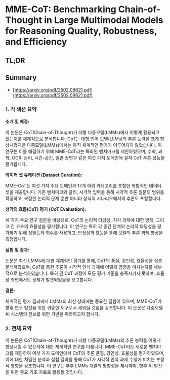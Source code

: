 # MME-CoT: Benchmarking Chain-of-Thought in Large Multimodal Models for Reasoning Quality, Robustness, and Efficiency
## TL;DR
## Summary
- [https://arxiv.org/pdf/2502.09621.pdf](https://arxiv.org/pdf/2502.09621.pdf)

### 1. 각 섹션 요약

**소개 및 배경:**

이 논문은 CoT(Chain-of-Thought)가 대형 다중모델(LMMs)에서 어떻게 활용되고 있는지를 체계적으로 분석합니다. CoT는 대형 언어 모델(LLMs)의 추론 능력을 크게 향상시켰지만 다중모델(LMMs)에서는 아직 체계적인 평가가 이루어지지 않았습니다. 이 연구는 이를 해결하기 위해 MME-CoT라는 특화된 벤치마크를 제안하였으며, 수학, 과학, OCR, 논리, 시간-공간, 일반 장면과 같은 여섯 가지 도메인에 걸쳐 CoT 추론 성능을 평가합니다.

**데이터 셋 큐레이션 (Dataset Curation):**

MME-CoT는 여섯 가지 주요 도메인과 17개 하위 카테고리를 포함한 복합적인 데이터셋을 제공합니다. 기존 벤치마크와 달리, 시각적 입력을 통해 시각적 추론 질문의 범위를 확장하고, 복잡한 논리적 문제 뿐만 아니라 상식적 시나리오에서의 추론도 포함합니다.

**생각의 흐름(CoT) 평가 (CoT Evaluation):**

세 가지 주요 연구 질문을 바탕으로, CoT의 논리적 타당성, 지각 과제에 대한 방해, 그리고 긴 코초의 효율성을 평가합니다. 이 연구는 특히 각 중간 단계의 논리적 타당성을 평가하기 위해 정밀도와 회수를 사용하고, 안정성과 효능을 통해 모델의 추론 과제 향상을 측정합니다.

**실험 및 결과:**

논문은 최신 LMMs에 대한 체계적인 평가를 통해, CoT의 품질, 강인성, 효율성을 심층 분석하였으며, CoT를 통한 추론이 시각적 인식 과제에 어떻게 영향을 미치는지를 세부적으로 분석하였습니다. 특히 긴 CoT 과정이 모든 평가 기준을 충족시키지 못하며, 효율성 측면에서도 문제가 발견되었음을 보고합니다.

**결론:**

체계적인 평가 결과에서 LMMs의 최신 상태에는 중요한 결함이 있으며, MME-CoT가 향후 연구 발전을 위한 귀중한 도구로서 세워질 것임을 강조합니다. 이 논문은 다중모델 AI 시스템의 진보를 위한 기반을 마련하고자 합니다.

### 2. 전체 요약

이 논문은 CoT(Chain-of-Thought)가 대형 다중모델(LMMs)의 추론 능력을 어떻게 향상시킬 수 있는지에 대한 체계적인 연구를 다룹니다. MME-CoT라는 새로운 벤치마크를 제안하여 여섯 가지 도메인에서 CoT의 추론 품질, 강인성, 효율성을 평가하였으며, 이에 대한 치밀한 분석과 실험 결과를 통해 CoT가 시각적 인식 과제 수행에 미치는 부정적 영향을 강조합니다. 이 연구는 추후 LMMs 개발의 방향성을 제시하며, 향후 AI 발전을 위한 중요 기초 자료로 활용될 것입니다.